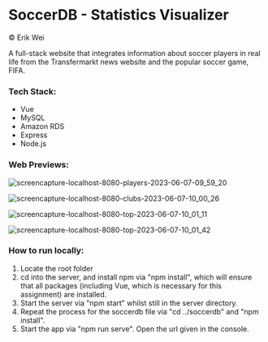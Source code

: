 # SoccerDB - Statistics Visualizer
© Erik Wei

A full-stack website that integrates information about soccer players in real life from the Transfermarkt news website and the popular soccer game, FIFA.

### Tech Stack:
- Vue
- MySQL
- Amazon RDS
- Express
- Node.js

### Web Previews:
![screencapture-localhost-8080-players-2023-06-07-09_59_20](https://github.com/tonyjongyoonan/soccerdb/assets/97144786/75798804-6c53-42bb-9776-7b5addf2e363)

![screencapture-localhost-8080-clubs-2023-06-07-10_00_26](https://github.com/tonyjongyoonan/soccerdb/assets/97144786/39bec1d2-0456-4cea-8093-1f52b0686d4c)

![screencapture-localhost-8080-top-2023-06-07-10_01_11](https://github.com/tonyjongyoonan/soccerdb/assets/97144786/111b7a08-238a-41a4-96ff-0f8f011593d7)

![screencapture-localhost-8080-top-2023-06-07-10_01_42](https://github.com/tonyjongyoonan/soccerdb/assets/97144786/7fd75b87-f257-4f5f-b9d1-d8e8054d9caa)


### How to run locally:
1. Locate the root folder
2. cd into the server, and install npm via "npm install", which will ensure that all packages (including Vue, which is necessary for this assignment) are installed.
3. Start the server via "npm start" whilst still in the server directory.
4. Repeat the process for the soccerdb file via "cd ../soccerdb" and "npm install".
5. Start the app via "npm run serve". Open the url given in the console.
